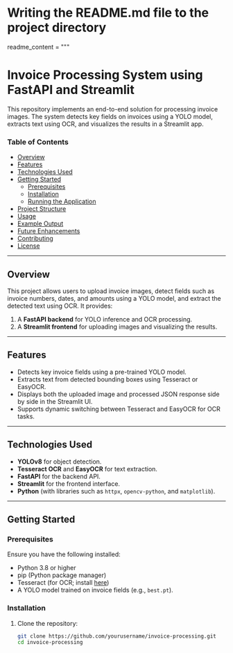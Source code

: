 # Writing the README.md file to the project directory

readme_content = """
# Invoice Processing System using FastAPI and Streamlit

This repository implements an end-to-end solution for processing invoice images. The system detects key fields on invoices using a YOLO model, extracts text using OCR, and visualizes the results in a Streamlit app. 

### Table of Contents
- [Overview](#overview)
- [Features](#features)
- [Technologies Used](#technologies-used)
- [Getting Started](#getting-started)
  - [Prerequisites](#prerequisites)
  - [Installation](#installation)
  - [Running the Application](#running-the-application)
- [Project Structure](#project-structure)
- [Usage](#usage)
- [Example Output](#example-output)
- [Future Enhancements](#future-enhancements)
- [Contributing](#contributing)
- [License](#license)

---

## Overview

This project allows users to upload invoice images, detect fields such as invoice numbers, dates, and amounts using a YOLO model, and extract the detected text using OCR. It provides:
1. A **FastAPI backend** for YOLO inference and OCR processing.
2. A **Streamlit frontend** for uploading images and visualizing the results.

---

## Features

- Detects key invoice fields using a pre-trained YOLO model.
- Extracts text from detected bounding boxes using Tesseract or EasyOCR.
- Displays both the uploaded image and processed JSON response side by side in the Streamlit UI.
- Supports dynamic switching between Tesseract and EasyOCR for OCR tasks.

---

## Technologies Used

- **YOLOv8** for object detection.
- **Tesseract OCR** and **EasyOCR** for text extraction.
- **FastAPI** for the backend API.
- **Streamlit** for the frontend interface.
- **Python** (with libraries such as `httpx`, `opencv-python`, and `matplotlib`).

---

## Getting Started

### Prerequisites
Ensure you have the following installed:
- Python 3.8 or higher
- pip (Python package manager)
- Tesseract (for OCR; install [here](https://github.com/tesseract-ocr/tesseract))
- A YOLO model trained on invoice fields (e.g., `best.pt`).

### Installation
1. Clone the repository:
   ```bash
   git clone https://github.com/yourusername/invoice-processing.git
   cd invoice-processing

